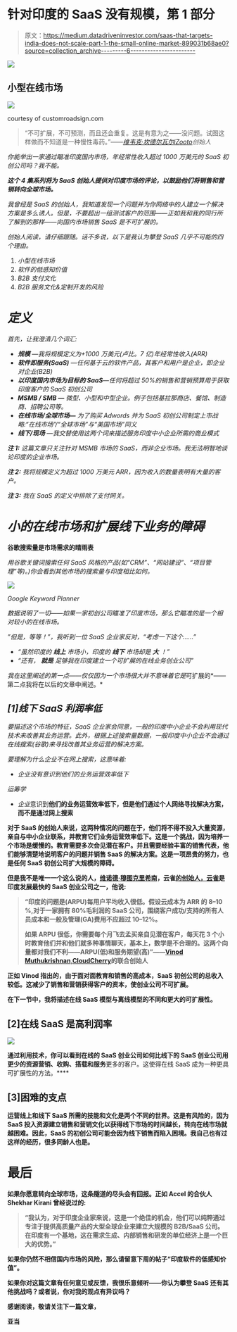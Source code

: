 # 针对印度的 SaaS 没有规模，第 1 部分

> 原文：<https://medium.datadriveninvestor.com/saas-that-targets-india-does-not-scale-part-1-the-small-online-market-899031b68ae0?source=collection_archive---------6----------------------->

[![](img/95ab3d0ad163f3435ff4d32a790dc986.png)](http://www.track.datadriveninvestor.com/1B9E)

## 小型在线市场

![](img/760b417880b3a4f6adc16a9b8f8ea167.png)

courtesy of customroadsign.com

> “不可扩展，不可预测，而且还会重复。这是有意为之——没问题。试图这样做而不知道是一种慢性毒药。”——[*维韦克·坎德尔瓦尔*](https://www.linkedin.com/in/khandelwalvivek/)*[*iZooto*](https://www.izooto.com/)创始人*

*你能举出一家通过瞄准印度国内市场，年经常性收入超过 1000 万美元的 SaaS 初创公司吗？我不能。*

***这个 4 集系列将为 SaaS 创始人提供对印度市场的评论，以鼓励他们将销售和营销转向全球市场。***

*我曾经是 SaaS 的创始人，我知道发现一个问题并为你网络中的人建立一个解决方案是多么诱人。但是，不要超出一组测试客户的范围——正如我和我的同行所了解到的那样——向国内市场销售 SaaS 是不可扩展的。*

*创始人阅读，请仔细跟随。话不多说，以下是我认为攀登 SaaS 几乎不可能的四个理由。*

1.  *小型在线市场*
2.  *软件的低感知价值*
3.  *B2B 支付文化*
4.  *B2B 服务文化&定制开发的风险*

# *定义*

*首先，让我澄清几个词汇:*

*   ***规模** —我将规模定义为+1000 万美元(卢比。7 亿)年经常性收入(ARR)*
*   ***软件即服务(SaaS)** —任何基于云的软件产品，其客户和用户是企业，即企业对企业(B2B)*
*   ***以印度国内市场为目标的 SaaS**—任何将超过 50%的销售和营销预算用于获取印度客户的 SaaS 初创公司*
*   ***MSMB / SMB —** 微型、小型和中型企业。例子包括基拉那商店、餐馆、制造商、招聘公司等。*
*   ***在线市场/全球市场—** 为了购买 Adwords 并为 SaaS 初创公司制定上市战略:“在线市场”/“全球市场”与“美国市场”同义*
*   ***线下/现场** —我交替使用这两个词来描述服务印度中小企业所需的商业模式*

***注 1:** 这篇文章只关注针对 MSMB 市场的 SaaS，而非企业市场。我无法明智地谈论印度的企业市场。*

***注 2:** 我将规模定义为超过 1000 万美元 ARR，因为收入的数量表明有大量的客户。*

***注 3:** 我在 SaaS 的定义中排除了支付网关。*

# *小的在线市场和扩展线下业务的障碍*

**谷歌搜索量是市场需求的晴雨表**

*用谷歌关键词搜索任何 SaaS 风格的产品(如“CRM”、“网站建设”、“项目管理”等)。)你会看到其他市场的搜索量与印度相比如何。*

*![](img/02d2eec45fe08497bb1c4acbb99fb1de.png)*

*Google Keyword Planner*

*数据说明了一切——如果一家初创公司瞄准了印度市场，那么它瞄准的是一个相对较小的在线市场。*

*”*但是，等等！*”，我听到一位 SaaS 企业家反对，“*考虑一下这个……*”*

*   **“虽然印度的* ***线上*** *市场小，印度的* ***线下*** *市场却是* ***大*** *！”**
*   **“还有，* ***就是*** *足够我在印度建立一个可扩展的在线业务创业公司”**

*我在这里阐述的第一点——仅仅因为一个市场很大并不意味着它是*可扩展的*——第二点我将在以后的文章中阐述。*

## *[1]线下 SaaS 利润率低*

*要描述这个市场的特征，SaaS 企业家会同意，一般的印度中小企业不会利用现代技术来改善其业务运营。此外，根据上述搜索量数据，一般印度中小企业不会通过在线搜索(谷歌)来寻找改善其业务运营的解决方案。*

*要理解为什么企业不在网上搜索，这意味着:*

*   *企业没有意识到他们的业务运营效率低下*

*运筹学*

*   *企业*意识到**他们的业务运营效率低下，**但是**他们通过个人网络寻找解决方案，而不是通过网上搜索**

**对于 SaaS 的创始人来说，这两种情况的问题在于，他们将不得不投入大量资源，亲自与中小企业联系，并教育它们业务运营效率低下。这是一个挑战，因为培养一个市场是缓慢的。教育需要多次会见潜在客户。并且需要经验丰富的销售代表，他们能够清楚地说明客户的问题并销售 SaaS 的解决方案。这是一项昂贵的努力，也是任何 SaaS 初创公司扩大规模的障碍。**

**但是我不是唯一一个这么说的人，[维诺德·穆图克里希南](https://www.linkedin.com/in/vinodmkrishnan)，云雀[的创始人，云雀](https://cloudcherry.com/)是印度发展最快的 SaaS 创业公司之一，他说:**

> **“印度的问题是(ARPU)每用户平均收入很低。假设云成本为 ARR 的 8–10 %,对于一家拥有 80%毛利润的 SaaS 公司，围绕客户成功/支持的所有人员成本和一般及管理(GA)费用不应超过 10–12%。**
> 
> **如果 ARPU 很低，你需要每个月飞去孟买亲自见潜在客户，每天花 3 个小时教育他们并和他们就多种事情聊天，基本上，数学是不合理的。这两个向量都对我们不利——ARPU(低)和服务期望(高)”——[Vinod Muthukrishnan](https://www.linkedin.com/in/vinodmkrishnan),[CloudCherry](https://cloudcherry.com/)的联合创始人**

**正如 Vinod 指出的，由于面对面教育和销售的高成本，SaaS 初创公司的总收入较低。这减少了销售和营销获得客户的资本，使创业公司不可扩展。**

**在下一节中，我将描述在线 SaaS 模型与离线模型的不同和更大的可扩展性。**

## **[2]在线 SaaS 是高利润率**

**![](img/ee8d269629ac1b1fdcdd63379fa1cc59.png)**

**通过利用技术，你可以看到在线的 SaaS 创业公司如何比线下的 SaaS 创业公司用更少的资源营销、收购、搭载和服务**更多的客户。这使得在线 SaaS 成为一种更具可扩展性的方法。****

## **[3]困难的支点**

**运营线上和线下 SaaS 所需的技能和文化是两个不同的世界。这是有风险的，因为 SaaS 投入资源建立销售和营销文化以获得线下市场的时间越长，转向在线市场就越困难。因此，SaaS 的初创公司可能会因为线下销售而陷入困境。我自己也有过这样的经历，很多同龄人也是。**

# **最后**

**如果你愿意转向全球市场，这条隧道的尽头会有回报。正如 Accel 的合伙人 Shekhar Kirani 曾经说过的:**

> **“我认为，对于印度企业家来说，这是一个绝佳的机会，他们可以纯粹通过专注于提供高质量产品的大型全球企业来建立大规模的 B2B/SaaS 公司。在印度有一个基地，这在需求生成、内部销售和研发的单位经济上是一个巨大的优势。”**

**如果你仍然不相信国内市场的风险，那么请留意下周的帖子“印度软件的低感知价值”。**

**如果你对这篇文章有任何意见或反馈，我很乐意倾听——你认为攀登 SaaS 还有其他挑战吗？或者说，你对我的观点有异议吗？**

**感谢阅读，敬请关注下一篇文章，**

**亚当**